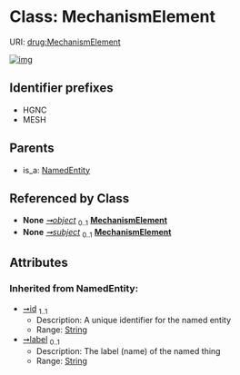
# Class: MechanismElement




URI: [drug:MechanismElement](http://w3id.org/ontogpt/drug/MechanismElement)


[![img](https://yuml.me/diagram/nofunky;dir:TB/class/[NamedEntity],[MechanismLink]-%20object%200..1>[MechanismElement&#124;id(i):string;label(i):string%20%3F],[MechanismLink]-%20subject%200..1>[MechanismElement],[NamedEntity]^-[MechanismElement],[MechanismLink])](https://yuml.me/diagram/nofunky;dir:TB/class/[NamedEntity],[MechanismLink]-%20object%200..1>[MechanismElement&#124;id(i):string;label(i):string%20%3F],[MechanismLink]-%20subject%200..1>[MechanismElement],[NamedEntity]^-[MechanismElement],[MechanismLink])

## Identifier prefixes

 * HGNC
 * MESH

## Parents

 *  is_a: [NamedEntity](NamedEntity.md)

## Referenced by Class

 *  **None** *[➞object](mechanismLink__object.md)*  <sub>0..1</sub>  **[MechanismElement](MechanismElement.md)**
 *  **None** *[➞subject](mechanismLink__subject.md)*  <sub>0..1</sub>  **[MechanismElement](MechanismElement.md)**

## Attributes


### Inherited from NamedEntity:

 * [➞id](namedEntity__id.md)  <sub>1..1</sub>
     * Description: A unique identifier for the named entity
     * Range: [String](types/String.md)
 * [➞label](namedEntity__label.md)  <sub>0..1</sub>
     * Description: The label (name) of the named thing
     * Range: [String](types/String.md)
